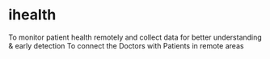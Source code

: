 # ihealth
To monitor patient health remotely and collect data for better understanding & early detection
To connect the Doctors with Patients in remote areas
